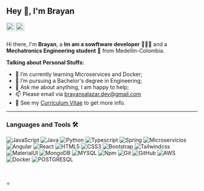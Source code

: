 ## Hey 👋, I'm Brayan

<a href="https://www.linkedin.com/in/brayan-alexis-salazar-rivas-238725157/">
  <img align="left" alt="Mehdi's LinkdeIn" width="22px" src="https://cdn.jsdelivr.net/npm/simple-icons@v3/icons/linkedin.svg" />
</a>
<a href="https://brayansalazar.netlify.app/">
  <img align="left" alt="Kaggle" width="22px" src="https://cdn.jsdelivr.net/npm/simple-icons@3.1.0/icons/kaggle.svg" />
</a>

<br />
<br />

Hi there, I'm **Brayan**, a **Im am a sowftware developer** 👨🏽‍💻 and a **Mechatronics Engineering student** 🚀 from Medellin-Colombia.  

 

**Talking about Personal Stuffs:**


- 🌱 I’m currently learning Microservices and Docker; 
- 💼 I’m pursuing a Bachelor's degree in Engineering;
- 💬 Ask me about anything, I am happy to help;
- 📫 Please email via brayansalazar.dev@gmail.com
- 📝 See my [Curriculum Vitae](https://drive.google.com/file/d/1dKHAmjPOmSDV1nZhSCuCo2zNaf7Q0rsJ/view?usp=sharing) to get more info.




---

### Languages and Tools 🛠 

![JavaScript](https://img.shields.io/badge/-JavaScript-%23F7DF1C?style=flat-square&logo=javascript&logoColor=000000&labelColor=%23F7DF1C&color=%23FFCE5A)
![Java](http://img.shields.io/badge/-Java-FF160B?style=flat-square&logo=java&logoColor=#FF160B)
![Python](http://img.shields.io/badge/-Python-3776AB?style=flat-square&logo=python&logoColor=ffffff)
![Typescript](http://img.shields.io/badge/-Typescript-3776AB?style=flat-square&logo=typescript&logoColor=ffffff)
![Spring](https://img.shields.io/badge/-Spring-6DB33F?style=plastic&logo=spring)
![Microservicios](https://img.shields.io/badge/-Microservicios-6DB33F?style=plastic&logo=spring)
![Angular](https://img.shields.io/badge/-Angular-DD0031?style=flat-square&logo=angular&logoColor=#FF160B)
![React](https://img.shields.io/badge/-React-0088CC?style=flat-square&logo=react&logoColor=ffffff)
![HTML5](https://img.shields.io/badge/-HTML5-%23E44D27?style=flat-square&logo=html5&logoColor=ffffff)
![CSS3](https://img.shields.io/badge/-CSS3-%231572B6?style=flat-square&logo=css3)
![Bootstrap](https://img.shields.io/badge/-Bootstrap-563D7C?style=flat-square&logo=Bootstrap)
![Tailwindcss](https://img.shields.io/badge/Tailwind-06B6D4?style=flat-square&logo=TailwindCSS&logoColor=ffffff)
![MaterialUI](https://img.shields.io/badge/-MaterialUI-blue?style=plastic&logo=MUI)
![MongoDB](https://img.shields.io/badge/-MongoDB-47A248?style=flat-square&logo=Node.js&logoColor=ffffff)
![MYSQL](https://img.shields.io/badge/-MySQL-4479A1?style=flat-square&logo=MySQL&logoColor=000000)
![Npm](https://img.shields.io/badge/-npm-CB3837?style=flat-square&logo=npm)
![Git](https://img.shields.io/badge/-Git-%23F05032?style=flat-square&logo=git&logoColor=%23ffffff)
![GitHub](https://img.shields.io/badge/-GitHub-181717?style=flat-square&logo=github)
![AWS](https://img.shields.io/badge/-AWS-232F3E?style=flat-square&logo=amazonaws)
![Docker](http://img.shields.io/badge/-Docker-0078D6?style=flat-square&logo=docker&logoColor=ffffff)
![POSTGRESQL](http://img.shields.io/badge/-PostgresSQL-4169E1?style=flat-square&logo=postgresql&logoColor=ffffff)

<br/>


⭐️
